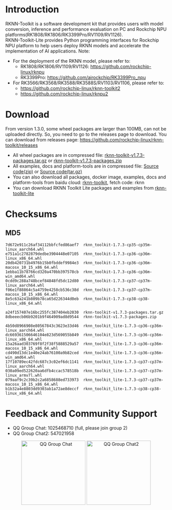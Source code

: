 # Introduction
RKNN-Toolkit is a software development kit that provides users with model conversion, inference and performance evaluation on PC and Rockchip NPU platforms(RK1808/RK1806/RK3399Pro/RV1109/RV1126).  
RKNN-Toolkit-Lite provides Python programming interfaces for Rockchip NPU platform to help users deploy RKNN models and accelerate the implementation of AI applications.
Note:
- For the deployment of the RKNN model, please refer to:
  - RK1808/RK1806/RV1109/RV1126: https://github.com/rockchip-linux/rknpu
  - RK3399Pro: https://github.com/airockchip/RK3399Pro_npu
- For RK3566/RK3568/RK3588/RK3588S/RV1103/RV1106, please refer to:
  - https://github.com/rockchip-linux/rknn-toolkit2
  - https://github.com/rockchip-linux/rknpu2
# Download
From version 1.3.0, some wheel packages are larger than 100MB, can not be uploaded directly. So, you need to go to the releases page to download.
You can download from releases page: https://github.com/rockchip-linux/rknn-toolkit/releases
- All wheel packages are in compressed file: [rknn-toolkit-v1.7.3-packages.tar.gz](https://github.com/rockchip-linux/rknn-toolkit/releases/download/v1.7.3/rknn-toolkit-v1.7.3-packages.tar.gz "rknn-toolkit-v1.7.3-packages.tar.gz") or [rknn-toolkit-v1.7.3-packages.zip](https://github.com/rockchip-linux/rknn-toolkit/releases/download/v1.7.3/rknn-toolkit-v1.7.3-packages.zip "rknn-toolkit-v1.7.3-packages.zip ")
- All examples, docs and platform-tools are in compressed file: [Source code(zip)](https://github.com/rockchip-linux/rknn-toolkit/archive/v1.7.3.zip "Source code(zip)") or [Source code(tar.gz)](https://github.com/rockchip-linux/rknn-toolkit/archive/v1.7.3.tar.gz "Source code(tar.gz)")
- You can also download all packages, docker image, examples, docs and platform-tools from baidu cloud: [rknn-toolkit](https://eyun.baidu.com/s/3bqgIr0N "RKNN-Toolkit"), fetch code: rknn
- You can download RKNN Toolkit Lite packages and examples from [rknn-toolkit-lite](rknn-toolkit-lite)
# Checksums
## MD5
```
7d672e911c26af34112bbfcfed86aef7  rknn_toolkit-1.7.3-cp35-cp35m-linux_aarch64.whl
e751a1c2782879dedbe3904448e07105  rknn_toolkit-1.7.3-cp36-cp36m-linux_x86_64.whl
20db420731b4976b15b0fbddef9984e3  rknn_toolkit-1.7.3-cp36-cp36m-macosx_10_15_x86_64.whl
1ebba11b78766cd320a470bb397578cb  rknn_toolkit-1.7.3-cp36-cp36m-win_amd64.whl
0cdd9c288a748bcef84848fd5dc12d80  rknn_toolkit-1.7.3-cp37-cp37m-linux_aarch64.whl
f06e1f88864c5a4759e4258cb536c38d  rknn_toolkit-1.7.3-cp37-cp37m-macosx_10_15_x86_64.whl
8e5c63a241b809b78ca65d226344d0eb  rknn_toolkit-1.7.3-cp38-cp38-linux_x86_64.whl

a24f157407e16bc255fc387404eb2030  rknn-toolkit-v1.7.3-packages.tar.gz
8dbeeecb06b9201b9f464909ad8d9544  rknn-toolkit-v1.7.3-packages.zip

4b50d8966908e80567843c3623e33d46  rknn_toolkit_lite-1.7.3-cp36-cp36m-linux_aarch64.whl
dc669361506646104e823d569055b849  rknn_toolkit_lite-1.7.3-cp36-cp36m-linux_x86_64.whl
15a26aad303769f8f2f38f5888529a57  rknn_toolkit_lite-1.7.3-cp36-cp36m-macosx_10_15_x86_64.whl
cd490d13dc1e40e24ab76100a9b82ced  rknn_toolkit_lite-1.7.3-cp36-cp36m-win_amd64.whl
17f10789ec42fdc687c3c02ef6dc1141  rknn_toolkit_lite-1.7.3-cp37-cp37m-linux_aarch64.whl
030a09ed522620aa6dfb4ccac578518b  rknn_toolkit_lite-1.7.3-cp37-cp37m-linux_armv7l.whl
079aaf9c2c39b2c2a6858688ed733973  rknn_toolkit_lite-1.7.3-cp37-cp37m-macosx_10_15_x86_64.whl
b1b32a4e8803dd9303ab1a72ae8deccf  rknn_toolkit_lite-1.7.3-cp38-cp38-linux_x86_64.whl
```
# Feedback and Community Support
- QQ Group Chat: 1025468710 (full, please join group 2)
- QQ Group Chat2: 547021958 
<center class="half">
  <img width="200" height="200"  src="https://github.com/rockchip-linux/rknn-toolkit/blob/master/QQGroupQRCode.png" title="QQ Group Chat"/>
  <img width="200" height="200"  src="https://github.com/rockchip-linux/rknn-toolkit/blob/master/QQGroup2QRCode.png" title="QQ Group Chat2"/>
</center>
